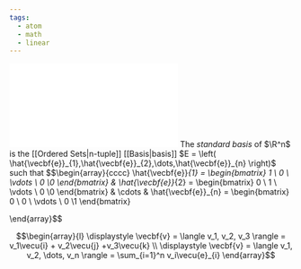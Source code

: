 ```yaml
---
tags:
  - atom
  - math
  - linear
---
```

![400|center](basis-vectors.excalidraw.md)
The *standard basis* of $\R^n$ is the [[Ordered Sets|n-tuple]] [[Basis|basis]] $E = \left( \hat{\vecbf{e}}_{1},\hat{\vecbf{e}}_{2},\dots,\hat{\vecbf{e}}_{n} \right)$ such that
$$\begin{array}{cccc}
	\hat{\vecbf{e}}_{1} = \begin{bmatrix}
		1 \\ 0 \\ \vdots \\ 0 \\0
	\end{bmatrix}
	&
	\hat{\vecbf{e}}_{2} = \begin{bmatrix}
		0 \\ 1 \\ \vdots \\ 0 \\0
	\end{bmatrix}
	&
	\cdots
	&
	\hat{\vecbf{e}}_{n} = \begin{bmatrix}
		0 \\ 0 \\ \vdots \\ 0 \\1
	\end{bmatrix}

\end{array}$$

$$\begin{array}{l}
	\displaystyle \vecbf{v} = \langle v_1, v_2, v_3 \rangle = v_1\vecu{i} + v_2\vecu{j} +v_3\vecu{k} \\
	\displaystyle \vecbf{v} =  \langle v_1, v_2, \dots,  v_n \rangle = \sum_{i=1}^n v_i\vecu{e}_{i}
\end{array}$$